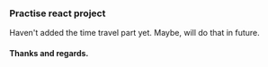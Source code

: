 ### Practise react project

Haven't added the time travel part yet. Maybe, will do that in future.

#### Thanks and regards.